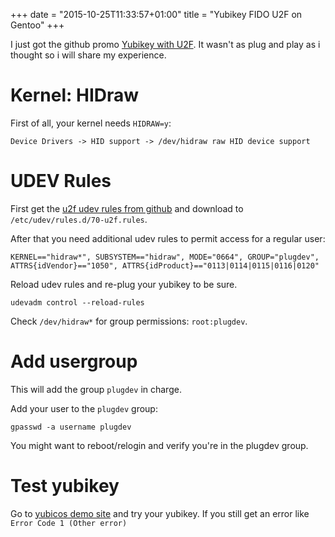+++
date = "2015-10-25T11:33:57+01:00"
title = "Yubikey FIDO U2F on Gentoo"
+++

I just got the github promo [Yubikey with U2F](https://www.yubico.com/products/yubikey-hardware/fido-u2f-security-key/).
It wasn't as plug and play as i thought so i will share my experience.

<!--more-->
Kernel: HIDraw
==============

First of all, your kernel needs `HIDRAW=y`:
```
Device Drivers -> HID support -> /dev/hidraw raw HID device support
```

UDEV Rules
==========

First get the [u2f udev rules from github](https://github.com/Yubico/libu2f-host/blob/master/70-u2f.rules) and download to `/etc/udev/rules.d/70-u2f.rules`.

After that you need additional udev rules to permit access for a regular user:
```
KERNEL=="hidraw*", SUBSYSTEM=="hidraw", MODE="0664", GROUP="plugdev", ATTRS{idVendor}=="1050", ATTRS{idProduct}=="0113|0114|0115|0116|0120"
```

Reload udev rules and re-plug your yubikey to be sure.
```
udevadm control --reload-rules
```

Check `/dev/hidraw*` for group permissions: `root:plugdev`.

Add usergroup
=============

This will add the group `plugdev` in charge.

Add your user to the `plugdev` group:
```
gpasswd -a username plugdev
```

You might want to reboot/relogin and verify you're in the plugdev group.

Test yubikey
============

Go to [yubicos demo site](https://demo.yubico.com/u2f?tab=register) and try your yubikey.
If you still get an error like `Error Code 1 (Other error)`

